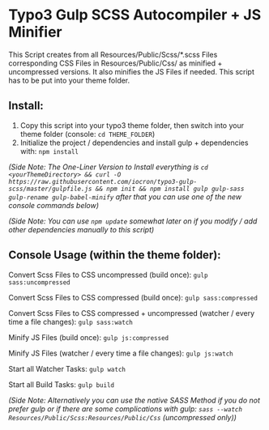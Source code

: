 # Typo3 Gulp SCSS Autocompiler + JS Minifier

This Script creates from all Resources/Public/Scss/\*.scss Files corresponding CSS Files in Resources/Public/Css/ as minified + uncompressed versions. It also minifies the JS Files if needed. This script has to be put into your theme folder.

## Install:

1. Copy this script into your typo3 theme folder, then switch into your theme folder (console: `cd THEME_FOLDER`)
2. Initialize the project / dependencies and install gulp + dependencies with: `npm install`

*(Side Note: The One-Liner Version to Install everything is `cd <yourThemeDirectory> && curl -O https://raw.githubusercontent.com/iocron/typo3-gulp-scss/master/gulpfile.js && npm init && npm install gulp gulp-sass gulp-rename gulp-babel-minify` after that you can use one of the new console commands below)*

*(Side Note: You can use `npm update` somewhat later on if you modify / add other dependencies manually to this script)*

## Console Usage (within the theme folder):

Convert Scss Files to CSS uncompressed (build once):
`gulp sass:uncompressed`

Convert Scss Files to CSS compressed (build once):
`gulp sass:compressed`

Convert Scss Files to CSS compressed + uncompressed (watcher / every time a file changes):
`gulp sass:watch`

Minify JS Files (build once):
`gulp js:compressed`

Minify JS Files (watcher / every time a file changes):
`gulp js:watch`

Start all Watcher Tasks:
`gulp watch`

Start all Build Tasks:
`gulp build`

*(Side Note: Alternatively you can use the native SASS Method if you do not prefer gulp or if there are some complications with gulp: `sass --watch Resources/Public/Scss:Resources/Public/Css` (uncompressed only))*
